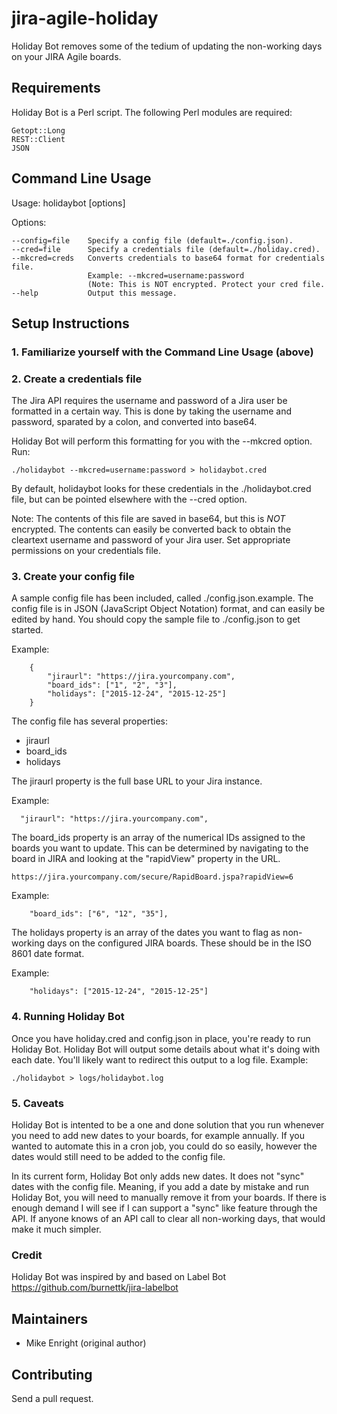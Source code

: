 # jira-agile-holiday

Holiday Bot removes some of the tedium of updating the non-working days on your JIRA Agile boards.

##	Requirements

Holiday Bot is a Perl script.
The following Perl modules are required:

	Getopt::Long
	REST::Client
	JSON

## Command Line Usage

Usage: holidaybot [options]

Options:

	--config=file    Specify a config file (default=./config.json).
	--cred=file      Specify a credentials file (default=./holiday.cred).
	--mkcred=creds   Converts credentials to base64 format for credentials file.
	                 Example: --mkcred=username:password
	                 (Note: This is NOT encrypted. Protect your cred file.
	--help           Output this message.


## Setup Instructions

### 1. Familiarize yourself with the Command Line Usage (above)


### 2. Create a credentials file

The Jira API requires the username and password of a Jira user
be formatted in a certain way. This is done by taking the
username and password, sparated by a colon, and converted
into base64.

Holiday Bot will perform this formatting for you with the 
--mkcred option. Run:

```
./holidaybot --mkcred=username:password > holidaybot.cred
```

By default, holidaybot looks for these credentials in the
./holidaybot.cred file, but can be pointed elsewhere with the
--cred option.

Note: The contents of this file are saved in base64, but this
is *NOT* encrypted. The contents can easily be converted back
to obtain the cleartext username and password of your Jira
user. Set appropriate permissions on your credentials file.

### 3. Create your config file

A sample config file has been included, called 
./config.json.example. The config file is in JSON (JavaScript
Object Notation) format, and can easily be edited by hand.
You should copy the sample file to ./config.json to get started.

Example:
```
	{
		"jiraurl": "https://jira.yourcompany.com",
		"board_ids": ["1", "2", "3"],
		"holidays": ["2015-12-24", "2015-12-25"]
	}
```

The config file has several properties:

* jiraurl
* board_ids
* holidays

The jiraurl property is the full base URL to your Jira
instance.

Example:
```
  "jiraurl": "https://jira.yourcompany.com",
```

The board_ids property is an array of the numerical IDs assigned to the boards 
you want to update. This can be determined by navigating to the board 
in JIRA and looking at the "rapidView" property in the URL.

```
https://jira.yourcompany.com/secure/RapidBoard.jspa?rapidView=6
```

Example:
```
	"board_ids": ["6", "12", "35"],
```

The holidays property is an array of the dates you want to flag as non-working days 
on the configured JIRA boards. These should be in the ISO 8601 date format.

Example:
```
	"holidays": ["2015-12-24", "2015-12-25"]
```



### 4. Running Holiday Bot

Once you have holiday.cred and config.json in place, you're ready
to run Holiday Bot. Holiday Bot will output some details about what it's
doing with each date. You'll likely want to redirect this output
to a log file. Example:

```
./holidaybot > logs/holidaybot.log
```

### 5. Caveats

Holiday Bot is intented to be a one and done solution that you run whenever 
you need to add new dates to your boards, for example annually. If you wanted to 
automate this in a cron job, you could do so easily, however the dates would 
still need to be added to the config file.

In its current form, Holiday Bot only adds new dates. It does not "sync" dates 
with the config file. Meaning, if you add a date by mistake and run Holiday Bot,
you will need to manually remove it from your boards. If there is enough demand
I will see if I can support a "sync" like feature through the API. If anyone knows
of an API call to clear all non-working days, that would make it much simpler.

### Credit

Holiday Bot was inspired by and based on Label Bot https://github.com/burnettk/jira-labelbot

## Maintainers

* Mike Enright (original author)

## Contributing

Send a pull request.
